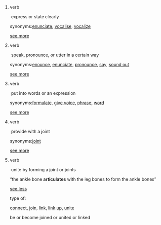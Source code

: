 1. verb
    
     express or state clearly
    
    synonyms:[enunciate](https://www.vocabulary.com/dictionary/enunciate), [vocalise](https://www.vocabulary.com/dictionary/vocalise), [vocalize](https://www.vocabulary.com/dictionary/vocalize)
    
    [see more](https://www.vocabulary.com/dictionary/articulate#0)
    
2. verb
    
     speak, pronounce, or utter in a certain way
    
    synonyms:[enounce](https://www.vocabulary.com/dictionary/enounce), [enunciate](https://www.vocabulary.com/dictionary/enunciate), [pronounce](https://www.vocabulary.com/dictionary/pronounce), [say](https://www.vocabulary.com/dictionary/say), [sound out](https://www.vocabulary.com/dictionary/sound%20out)
    
    [see more](https://www.vocabulary.com/dictionary/articulate#0)
    
3. verb
    
     put into words or an expression
    
    synonyms:[formulate](https://www.vocabulary.com/dictionary/formulate), [give voice](https://www.vocabulary.com/dictionary/give%20voice), [phrase](https://www.vocabulary.com/dictionary/phrase), [word](https://www.vocabulary.com/dictionary/word)
    
    [see more](https://www.vocabulary.com/dictionary/articulate#0)
    
4. verb
    
     provide with a joint
    
    synonyms:[joint](https://www.vocabulary.com/dictionary/joint)
    
    [see more](https://www.vocabulary.com/dictionary/articulate#0)
    
5. verb
    
     unite by forming a joint or joints
    
    “the ankle bone **articulates** with the leg bones to form the ankle bones”
    
    [see less](https://www.vocabulary.com/dictionary/articulate#0)
    
    type of:
    
    [connect](https://www.vocabulary.com/dictionary/connect), [join](https://www.vocabulary.com/dictionary/join), [link](https://www.vocabulary.com/dictionary/link), [link up](https://www.vocabulary.com/dictionary/link%20up), [unite](https://www.vocabulary.com/dictionary/unite)
    
    be or become joined or united or linked